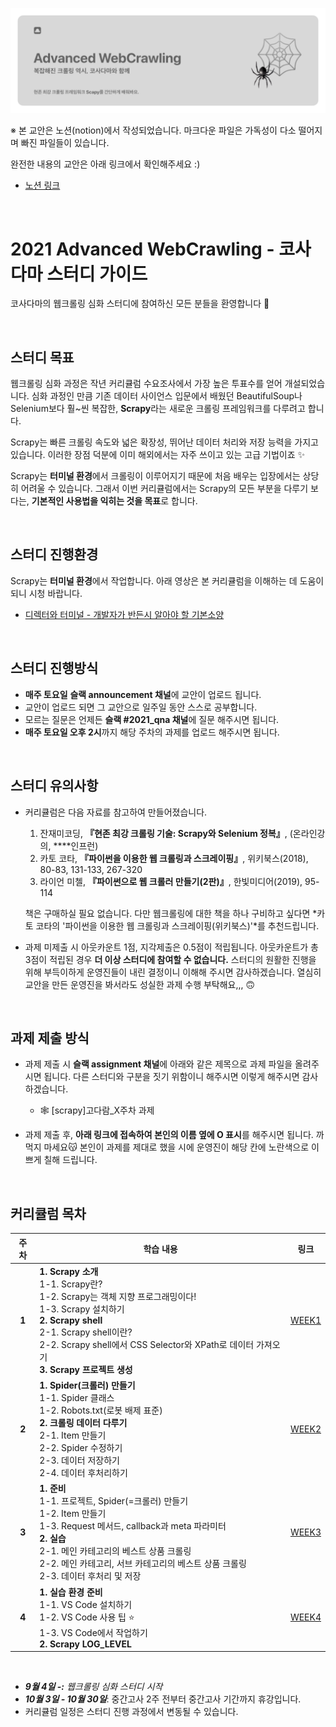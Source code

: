 ![banner](./images/banner.png)

※ 본 교안은 노션(notion)에서 작성되었습니다. 마크다운 파일은 가독성이 다소 떨어지며 빠진 파일들이 있습니다.

완전한 내용의 교안은 아래 링크에서 확인해주세요 :)

- [노션 링크](https://cosadama.notion.site/2021-Advanced-WebCrawling-50294bf265b842dab393c9e2077ced45)

<br>

# 2021 Advanced WebCrawling - 코사다마 스터디 가이드

코사다마의 웹크롤링 심화 스터디에 참여하신 모든 분들을 환영합니다 🙌

<br>

## 스터디 목표

웹크롤링 심화 과정은 작년 커리큘럼 수요조사에서 가장 높은 투표수를 얻어 개설되었습니다. 심화 과정인 만큼 기존 데이터 사이언스 입문에서 배웠던 BeautifulSoup나 Selenium보다 훨~씬 복잡한, **Scrapy**라는 새로운 크롤링 프레임워크를 다루려고 합니다.

Scrapy는 빠른 크롤링 속도와 넓은 확장성, 뛰어난 데이터 처리와 저장 능력을 가지고 있습니다. 이러한 장점 덕분에 이미 해외에서는 자주 쓰이고 있는 고급 기법이죠 ✨

Scrapy는 **터미널 환경**에서 크롤링이 이루어지기 때문에 처음 배우는 입장에서는 상당히 어려울 수 있습니다. 그래서 이번 커리큘럼에서는 Scrapy의 모든 부분을 다루기 보다는, **기본적인 사용법을 익히는 것을 목표**로 합니다. 

<br>

## 스터디 진행환경

Scrapy는 **터미널 환경**에서 작업합니다. 아래 영상은 본 커리큘럼을 이해하는 데 도움이 되니 시청 바랍니다.

- [디렉터와 터미널 - 개발자가 반든시 알아야 할 기본소양](https://www.youtube.com/watch?v=6z7FVYXnk3E&feature=youtu.be)

<br>

## 스터디 진행방식

- **매주 토요일** **슬랙 announcement 채널**에 교안이 업로드 됩니다.
- 교안이 업로드 되면 그 교안으로 일주일 동안 스스로 공부합니다.
- 모르는 질문은 언제든 **슬랙 #2021_qna 채널**에 질문 해주시면 됩니다.
- **매주 토요일 오후 2시**까지 해당 주차의 과제를 업로드 해주시면 됩니다.

<br>

## 스터디 유의사항

- 커리큘럼은 다음 자료를 참고하여 만들어졌습니다.
    1. 잔재미코딩, **『현존 최강 크롤링 기술: Scrapy와 Selenium 정복』**, (온라인강의, ****인프런)
    2. 카토 코타, **『파이썬을 이용한 웹 크롤링과 스크레이핑』**, 위키북스(2018), 80-83, 131-133, 267-320
    3. 라이언 미첼, **『파이썬으로 웹 크롤러 만들기(2판)』**, 한빛미디어(2019), 95-114
    
    책은 구매하실 필요 없습니다. 다만 웹크롤링에 대한 책을 하나 구비하고 싶다면 *카토 코타의 '파이썬을 이용한 웹 크롤링과 스크레이핑(위키북스)'*를 추천드립니다.
    
- 과제 미제출 시 아웃카운트 1점, 지각제출은 0.5점이 적립됩니다. 아웃카운트가 총 3점이 적립된 경우 **더 이상 스터디에 참여할 수 없습니다.** 스터디의 원활한 진행을 위해 부득이하게 운영진들이 내린 결정이니 이해해 주시면 감사하겠습니다. 열심히 교안을 만든 운영진을 봐서라도 성실한 과제 수행 부탁해요,,, 🙃

<br>

## 과제 제출 방식

- 과제 제출 시 **슬랙 assignment 채널**에 아래와 같은 제목으로 과제 파일을 올려주시면 됩니다. 다른 스터디와 구분을 짓기 위함이니 해주시면 이렇게 해주시면 감사하겠습니다.
  
    - 🕸️ [scrapy]고다람_X주차 과제
- 과제 제출 후, **아래 링크에 접속하여 본인의 이름 옆에 O 표시**를 해주시면 됩니다. 까먹지 마세요😽 본인이 과제를 제대로 했을 시에 운영진이 해당 칸에 노란색으로 이쁘게 칠해 드립니다.

<br>

## 커리큘럼 목차

| 주차  | 학습 내용                                                    | 링크                                                         |
| :---: | ------------------------------------------------------------ | ------------------------------------------------------------ |
| **1** | **1. Scrapy 소개**<br />    1-1. Scrapy란?    <br />    1-2. Scrapy는 객체 지향 프로그래밍이다!<br />    1-3. Scrapy 설치하기<br />**2. Scrapy shell**<br />    2-1. Scrapy shell이란?<br />    2-2. Scrapy shell에서 CSS Selector와 XPath로 데이터 가져오기<br />**3. Scrapy 프로젝트 생성** | [WEEK1](https://github.com/Team-COSADAMA/2021-Curriculum/blob/main/Advanced-WebCrawling/WEEK1.md) |
| **2** | **1. Spider(크롤러) 만들기**<br />    1-1. Spider 클래스<br />    1-2. Robots.txt(로봇 배제 표준)<br />**2. 크롤링 데이터 다루기**<br />    2-1. Item 만들기<br />    2-2. Spider 수정하기<br />    2-3. 데이터 저장하기<br />    2-4. 데이터 후처리하기 | [WEEK2](https://github.com/Team-COSADAMA/2021-Curriculum/blob/main/Advanced-WebCrawling/WEEK2.md) |
| **3** | **1. 준비**<br />    1-1. 프로젝트, Spider(=크롤러) 만들기<br />    1-2. Item 만들기<br />    1-3. Request 메서드, callback과 meta 파라미터<br />**2. 실습**<br />    2-1. 메인 카테고리의 베스트 상품 크롤링<br />    2-2. 메인 카테고리, 서브 카테고리의 베스트 상품 크롤링<br />    2-3. 데이터 후처리 및 저장 | [WEEK3](https://github.com/Team-COSADAMA/2021-Curriculum/blob/main/Advanced-WebCrawling/WEEK3.md) |
| **4** | **1. 실습 환경 준비**<br />    1-1. VS Code 설치하기<br />    1-2. VS Code 사용 팁 ⭐<br />    1-3. VS Code에서 작업하기<br />**2. Scrapy LOG_LEVEL** | [WEEK4](https://github.com/Team-COSADAMA/2021-Curriculum/blob/main/Advanced-WebCrawling/WEEK4.md) |

<br>

- ***9월 4일 -:** 웹크롤링 심화 스터디 시작*
- ***10월 3일 - 10월 30일***: 중간고사 2주 전부터 중간고사 기간까지 휴강입니다.
- 커리큘럼 일정은 스터디 진행 과정에서 변동될 수 있습니다.

<br>